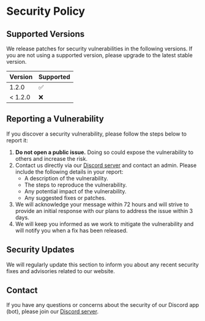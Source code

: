 # Security Policy

## Supported Versions

We release patches for security vulnerabilities in the following versions. If you are not using a supported version, please upgrade to the latest stable version.

| Version  | Supported |
| -------- | --------- |
| 1.2.0   | ✅        |
| < 1.2.0 | ❌        |

## Reporting a Vulnerability

If you discover a security vulnerability, please follow the steps below to report it:

1. **Do not open a public issue.** Doing so could expose the vulnerability to others and increase the risk.
2. Contact us directly via our [Discord server](https://discord.gg/eG34B6JVtM) and contact an admin. Please include the following details in your report:
   - A description of the vulnerability.
   - The steps to reproduce the vulnerability.
   - Any potential impact of the vulnerability.
   - Any suggested fixes or patches.
3. We will acknowledge your message within 72 hours and will strive to provide an initial response with our plans to address the issue within 3 days.
4. We will keep you informed as we work to mitigate the vulnerability and will notify you when a fix has been released.

## Security Updates

We will regularly update this section to inform you about any recent security fixes and advisories related to our website.

## Contact

If you have any questions or concerns about the security of our Discord app (bot), please join our [Discord server](https://discord.gg/eG34B6JVtM).